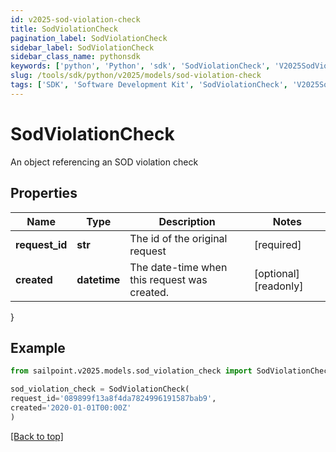 ```yaml
---
id: v2025-sod-violation-check
title: SodViolationCheck
pagination_label: SodViolationCheck
sidebar_label: SodViolationCheck
sidebar_class_name: pythonsdk
keywords: ['python', 'Python', 'sdk', 'SodViolationCheck', 'V2025SodViolationCheck'] 
slug: /tools/sdk/python/v2025/models/sod-violation-check
tags: ['SDK', 'Software Development Kit', 'SodViolationCheck', 'V2025SodViolationCheck']
---
```


# SodViolationCheck

An object referencing an SOD violation check

## Properties

Name | Type | Description | Notes
------------ | ------------- | ------------- | -------------
**request_id** | **str** | The id of the original request | [required]
**created** | **datetime** | The date-time when this request was created. | [optional] [readonly] 
}

## Example

```python
from sailpoint.v2025.models.sod_violation_check import SodViolationCheck

sod_violation_check = SodViolationCheck(
request_id='089899f13a8f4da7824996191587bab9',
created='2020-01-01T00:00Z'
)

```
[[Back to top]](#) 

